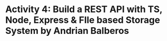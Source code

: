 # Activity 4: Build a REST API with TS, Node, Express & FIle based Storage System by Andrian Balberos
